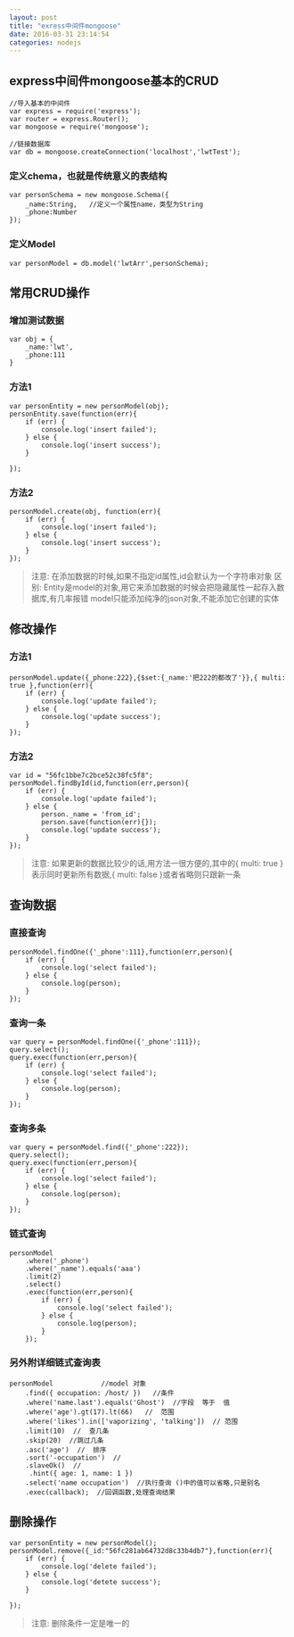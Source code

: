 ```yaml
---
layout: post
title: "exress中间件mongoose"
date: 2016-03-31 23:14:54
categories: nodejs
---
```


## express中间件mongoose基本的CRUD

	//导入基本的中间件
	var express = require('express');
	var router = express.Router();
	var mongoose = require('mongoose');
	
	//链接数据库
	var db = mongoose.createConnection('localhost','lwtTest');


### 定义chema，也就是传统意义的表结构

	var personSchema = new mongoose.Schema({
	    _name:String,   //定义一个属性name，类型为String
	    _phone:Number
	});

### 定义Model

	var personModel = db.model('lwtArr',personSchema);

## 常用CRUD操作

### 增加测试数据

	var obj = {
	    _name:'lwt',
	    _phone:111
	}

### 方法1

	var personEntity = new personModel(obj);
	personEntity.save(function(err){
	    if (err) {
	        console.log('insert failed');
	    } else {
	        console.log('insert success');
	    }
	
	});

### 方法2

	personModel.create(obj, function(err){
	    if (err) {
	        console.log('insert failed');
	    } else {
	        console.log('insert success');
	    }
	});

>注意:
>在添加数据的时候,如果不指定id属性,id会默认为一个字符串对象
>区别:
>Entity是model的对象,用它来添加数据的时候会把隐藏属性一起存入数据库,有几率报错
>model只能添加纯净的json对象,不能添加它创建的实体


## 修改操作

### 方法1

	personModel.update({_phone:222},{$set:{_name:'把222的都改了'}},{ multi: true },function(err){
	    if (err) {
	        console.log('update failed');
	    } else {
	        console.log('update success');
	    }
	});

### 方法2

	var id = "56fc1bbe7c2bce52c38fc5f8";
	personModel.findById(id,function(err,person){
	    if (err) {
	        console.log('update failed');
	    } else {
	        person._name = 'from_id';
	        person.save(function(err){});
	        console.log('update success');
	    }
	});
	
>注意:
>如果更新的数据比较少的话,用方法一很方便的,其中的{ multi: true }表示同时更新所有数据,{ multi: false }或者省略则只跟新一条


## 查询数据

### 直接查询

	personModel.findOne({'_phone':111},function(err,person){
	    if (err) {
	        console.log('select failed');
	    } else {
	        console.log(person);
	    }
	});

### 查询一条

	var query = personModel.findOne({'_phone':111});
	query.select();
	query.exec(function(err,person){
	    if (err) {
	        console.log('select failed');
	    } else {
	        console.log(person);
	    }
	});

### 查询多条

	var query = personModel.find({'_phone':222});
	query.select();
	query.exec(function(err,person){
	    if (err) {
	        console.log('select failed');
	    } else {
	        console.log(person);
	    }
	});

### 链式查询

	personModel
	    .where('_phone')
	    .where('_name').equals('aaa')
	    .limit(2)
	    .select()
	    .exec(function(err,person){
	        if (err) {
	            console.log('select failed');
	        } else {
	            console.log(person);
	        }
	    });
    
### 另外附详细链式查询表

	personModel            //model 对象
	    .find({ occupation: /host/ })   //条件
	    .where('name.last').equals('Ghost')  //字段  等于  值
	    .where('age').gt(17).lt(66)   //  范围
	    .where('likes').in(['vaporizing', 'talking'])  // 范围
	    .limit(10)  //  查几条
	    .skip(20)  //跳过几条
	    .asc('age')  //  排序
	    .sort('-occupation')  //
	    .slaveOk()  //
	     .hint({ age: 1, name: 1 })
	    .select('name occupation')  //执行查询 ()中的值可以省略,只是别名
	    .exec(callback);  //回调函数,处理查询结果

## 删除操作

	var personEntity = new personModel();
	personModel.remove({_id:"56fc281ab64732d8c33b4db7"},function(err){
	    if (err) {
	        console.log('delete failed');
	    } else {
	        console.log('detete success');
	    }
	
	});
	
>注意:
>删除条件一定是唯一的
